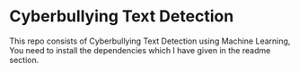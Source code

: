 # Cyberbullying Text Detection
 This repo consists of Cyberbullying Text Detection using Machine Learning, You need to install the dependencies which I have given in the readme section.
